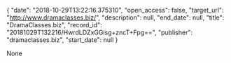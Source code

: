 {
  "date": "2018-10-29T13:22:16.375310", 
  "open_access": false, 
  "target_url": "http://www.dramaclasses.biz/", 
  "description": null, 
  "end_date": null, 
  "title": "DramaClasses.biz", 
  "record_id": "20181029T132216/HwrdLDZxGGisg+zncT+Fpg==", 
  "publisher": "dramaclasses.biz", 
  "start_date": null
}

None